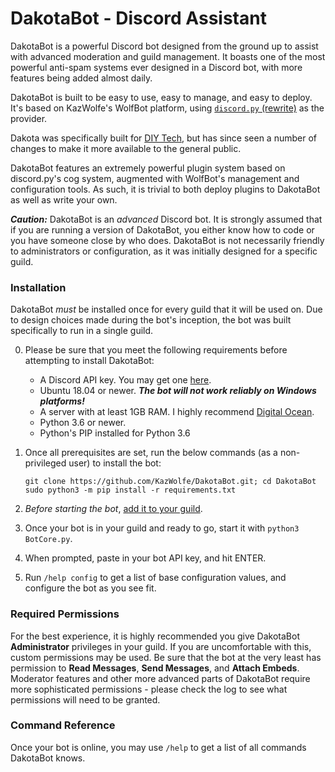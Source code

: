 # DakotaBot - Discord Assistant

DakotaBot is a powerful Discord bot designed from the ground up to assist with advanced moderation and
guild management. It boasts one of the most powerful anti-spam systems ever designed in a Discord bot,
with more features being added almost daily.

DakotaBot is built to be easy to use, easy to manage, and easy to deploy. It's based on KazWolfe's WolfBot
platform, using [`discord.py`  (rewrite)](https://github.com/Rapptz/discord.py/) as the provider.

Dakota was specifically built for [DIY Tech](https://discord.gg/diytech), but has since seen a number of
changes to make it more available to the general public.

DakotaBot features an extremely powerful plugin system based on discord.py's cog system, augmented with
WolfBot's management and configuration tools. As such, it is trivial to both deploy plugins to DakotaBot
as well as write your own.

***Caution:*** DakotaBot is an *advanced* Discord bot. It is strongly assumed that if you are running a
version of DakotaBot, you either know how to code or you have someone close by who does. DakotaBot is
not necessarily friendly to administrators or configuration, as it was initially designed for a specific
guild.

### Installation
DakotaBot *must* be installed once for every guild that it will be used on. Due to design choices made
during the bot's inception, the bot was built specifically to run in a single guild. 

0. Please be sure that you meet the following requirements before attempting to install DakotaBot:

    * A Discord API key. You may get one [here](https://discordapp.com/developers/applications/).
    * Ubuntu 18.04 or newer. ***The bot will not work reliably on Windows platforms!***
    * A server with at least 1GB RAM. I highly recommend [Digital Ocean](https://m.do.co/c/77962b668c59).
    * Python 3.6 or newer.
    * Python's PIP installed for Python 3.6

2. Once all prerequisites are set, run the below commands (as a non-privileged user) to install the bot:

       git clone https://github.com/KazWolfe/DakotaBot.git; cd DakotaBot
       sudo python3 -m pip install -r requirements.txt
       
3. *Before starting the bot*, [add it to your guild](https://discordapp.com/developers/docs/topics/oauth2#bots).
4. Once your bot is in your guild and ready to go, start it with `python3 BotCore.py`.
5. When prompted, paste in your bot API key, and hit ENTER.
6. Run `/help config` to get a list of base configuration values, and configure the bot as you see fit.

### Required Permissions
For the best experience, it is highly recommended you give DakotaBot **Administrator** privileges in your
guild. If you are uncomfortable with this, custom permissions may be used. Be sure that the bot at the
very least has permission to **Read Messages**, **Send Messages**, and **Attach Embeds**. Moderator features
and other more advanced parts of DakotaBot require more sophisticated permissions - please check the log to
see what permissions will need to be granted.

### Command Reference
Once your bot is online, you may use `/help` to get a list of all commands DakotaBot knows.